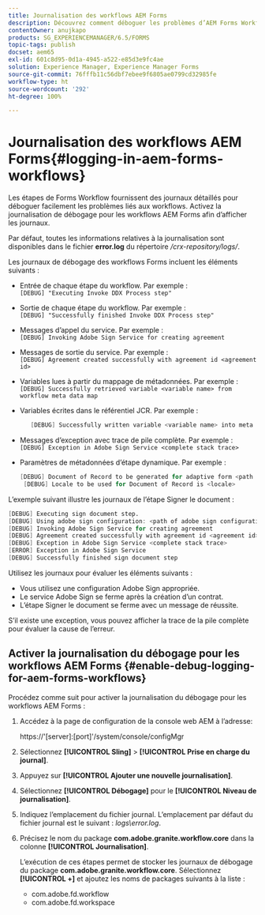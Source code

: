 ```yaml
---
title: Journalisation des workflows AEM Forms
description: Découvrez comment déboguer les problèmes d’AEM Forms Workflow et activer la journalisation du débogage d’AEM Forms Workflow afin d’afficher les journaux.
contentOwner: anujkapo
products: SG_EXPERIENCEMANAGER/6.5/FORMS
topic-tags: publish
docset: aem65
exl-id: 601c8d95-0d1a-4945-a522-e85d3e9fc4ae
solution: Experience Manager, Experience Manager Forms
source-git-commit: 76fffb11c56dbf7ebee9f6805ae0799cd32985fe
workflow-type: ht
source-wordcount: '292'
ht-degree: 100%

---
```


# Journalisation des workflows AEM Forms{#logging-in-aem-forms-workflows}

Les étapes de Forms Workflow fournissent des journaux détaillés pour déboguer facilement les problèmes liés aux workflows. Activez la journalisation de débogage pour les workflows AEM Forms afin d’afficher les journaux.

Par défaut, toutes les informations relatives à la journalisation sont disponibles dans le fichier **error.log** du répertoire */crx-repository/logs/*.

Les journaux de débogage des workflows Forms incluent les éléments suivants :

* Entrée de chaque étape du workflow. Par exemple :\
  `[DEBUG] "Executing Invoke DDX Process step"`

* Sortie de chaque étape du workflow. Par exemple :\
  `[DEBUG] "Successfully finished Invoke DDX Process step"`

* Messages d’appel du service. Par exemple :\
  `[DEBUG] Invoking Adobe Sign Service for creating agreement`

* Messages de sortie du service. Par exemple :\
  `[DEBUG] Agreement created successfully with agreement id <agreement id>`

* Variables lues à partir du mappage de métadonnées. Par exemple :\
  `[DEBUG] Successfully retrieved variable <variable name> from workflow meta data map`

* Variables écrites dans le référentiel JCR. Par exemple :

  ```verilog
     [DEBUG] Successfully written variable <variable name> into meta data node at <JCR path where meta data is being written>
  ```

* Messages d’exception avec trace de pile complète. Par exemple :\
  `[DEBUG] Exception in Adobe Sign Service <complete stack trace>`

* Paramètres de métadonnées d’étape dynamique. Par exemple :

  ```verilog
  [DEBUG] Document of Record to be generated for adaptive form <path of adaptive form>
   [DEBUG] Locale to be used for Document of Record is <locale>
  ```

L’exemple suivant illustre les journaux de l’étape Signer le document :

```verilog
[DEBUG] Executing sign document step.
[DEBUG] Using adobe sign configuration: <path of adobe sign configuration>
[DEBUG] Invoking Adobe Sign Service for creating agreement
[DEBUG] Agreement created successfully with agreement id <agreement id>
[DEBUG] Exception in Adobe Sign Service <complete stack trace>
[ERROR] Exception in Adobe Sign Service
[DEBUG] Successfully finished sign document step
```

Utilisez les journaux pour évaluer les éléments suivants :

* Vous utilisez une configuration Adobe Sign appropriée.
* Le service Adobe Sign se ferme après la création d’un contrat.
* L’étape Signer le document se ferme avec un message de réussite.

S’il existe une exception, vous pouvez afficher la trace de la pile complète pour évaluer la cause de l’erreur.

## Activer la journalisation du débogage pour les workflows AEM Forms {#enable-debug-logging-for-aem-forms-workflows}

Procédez comme suit pour activer la journalisation du débogage pour les workflows AEM Forms :

1. Accédez à la page de configuration de la console web AEM à l’adresse:

   https://&#39;[server]:[port]&#39;/system/console/configMgr

1. Sélectionnez **[!UICONTROL Sling]** > **[!UICONTROL Prise en charge du journal]**.
1. Appuyez sur **[!UICONTROL Ajouter une nouvelle journalisation]**.
1. Sélectionnez **[!UICONTROL Débogage]** pour le **[!UICONTROL Niveau de journalisation]**.
1. Indiquez l’emplacement du fichier journal. L’emplacement par défaut du fichier journal est le suivant : *logs\error.log*.
1. Précisez le nom du package **com.adobe.granite.workflow.core** dans la colonne **[!UICONTROL Journalisation]**.

   L’exécution de ces étapes permet de stocker les journaux de débogage du package **com.adobe.granite.workflow.core**. Sélectionnez **[!UICONTROL +]** et ajoutez les noms de packages suivants à la liste :

   * com.adobe.fd.workflow
   * com.adobe.fd.workspace
